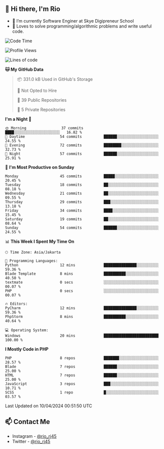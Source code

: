 ## 👋 Hi there, I'm Rio 

-  🔭 I’m currently Software Enginer at Skye Digipreneur School
-  💬 Loves to solve programming/algorithmic problems and write useful code.

<!--START_SECTION:waka-->
![Code Time](http://img.shields.io/badge/Code%20Time-1%2C033%20hrs%2029%20mins-blue)

![Profile Views](http://img.shields.io/badge/Profile%20Views-163-blue)

![Lines of code](https://img.shields.io/badge/From%20Hello%20World%20I%27ve%20Written-4.9%20million%20lines%20of%20code-blue)

**🐱 My GitHub Data** 

> 📦 331.0 kB Used in GitHub's Storage 
 > 
> 🚫 Not Opted to Hire
 > 
> 📜 39 Public Repositories 
 > 
> 🔑 5 Private Repositories 
 > 
**I'm a Night 🦉** 

```text
🌞 Morning                37 commits          ████░░░░░░░░░░░░░░░░░░░░░   16.82 % 
🌆 Daytime                54 commits          ██████░░░░░░░░░░░░░░░░░░░   24.55 % 
🌃 Evening                72 commits          ████████░░░░░░░░░░░░░░░░░   32.73 % 
🌙 Night                  57 commits          ██████░░░░░░░░░░░░░░░░░░░   25.91 % 
```
📅 **I'm Most Productive on Sunday** 

```text
Monday                   45 commits          █████░░░░░░░░░░░░░░░░░░░░   20.45 % 
Tuesday                  18 commits          ██░░░░░░░░░░░░░░░░░░░░░░░   08.18 % 
Wednesday                21 commits          ██░░░░░░░░░░░░░░░░░░░░░░░   09.55 % 
Thursday                 29 commits          ███░░░░░░░░░░░░░░░░░░░░░░   13.18 % 
Friday                   34 commits          ████░░░░░░░░░░░░░░░░░░░░░   15.45 % 
Saturday                 19 commits          ██░░░░░░░░░░░░░░░░░░░░░░░   08.64 % 
Sunday                   54 commits          ██████░░░░░░░░░░░░░░░░░░░   24.55 % 
```


📊 **This Week I Spent My Time On** 

```text
🕑︎ Time Zone: Asia/Jakarta

💬 Programming Languages: 
Python                   12 mins             ███████████████░░░░░░░░░░   59.36 % 
Blade Template           8 mins              ██████████░░░░░░░░░░░░░░░   40.50 % 
textmate                 0 secs              ░░░░░░░░░░░░░░░░░░░░░░░░░   00.07 % 
PHP                      0 secs              ░░░░░░░░░░░░░░░░░░░░░░░░░   00.07 % 

🔥 Editors: 
PyCharm                  12 mins             ███████████████░░░░░░░░░░   59.36 % 
PhpStorm                 8 mins              ██████████░░░░░░░░░░░░░░░   40.64 % 

💻 Operating System: 
Windows                  20 mins             █████████████████████████   100.00 % 
```

**I Mostly Code in PHP** 

```text
PHP                      8 repos             ███████░░░░░░░░░░░░░░░░░░   28.57 % 
Blade                    7 repos             ██████░░░░░░░░░░░░░░░░░░░   25.00 % 
HTML                     7 repos             ██████░░░░░░░░░░░░░░░░░░░   25.00 % 
JavaScript               3 repos             ███░░░░░░░░░░░░░░░░░░░░░░   10.71 % 
SCSS                     1 repo              █░░░░░░░░░░░░░░░░░░░░░░░░   03.57 % 
```




 Last Updated on 10/04/2024 00:51:50 UTC
<!--END_SECTION:waka-->

## 📫 Contact Me
- Instagram - [@rio_rj45](https://www.instagram.com/rio_rj45/)
- Twitter - [@rio_rj45](https://twitter.com/rio_rj45)
